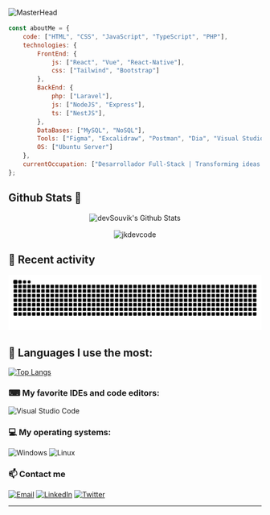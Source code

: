 ![MasterHead](https://user-images.githubusercontent.com/86270481/214122618-1bf43327-cdef-456e-81fe-fc71a9070c07.gif)

```javascript
const aboutMe = {
    code: ["HTML", "CSS", "JavaScript", "TypeScript", "PHP"],
    technologies: {
        FrontEnd: {
            js: ["React", "Vue", "React-Native"],
            css: ["Tailwind", "Bootstrap"]
        },
        BackEnd: {
            php: ["Laravel"],
            js: ["NodeJS", "Express"],
            ts: ["NestJS"],
        },
        DataBases: ["MySQL", "NoSQL"],
        Tools: ["Figma", "Excalidraw", "Postman", "Dia", "Visual Studio Code", "Android Studio"],
        OS: ["Ubuntu Server"]
    },
    currentOccupation: ["Desarrollador Full-Stack | Transforming ideas into code"]
};

```

## Github Stats 🎯

<p align="center">
      <img align="center"src="https://github-readme-stats.vercel.app/api?username=jkdevcode&include_all_commits=true&count_private=true&show_icons=true&line_height=20&title_color=7A7ADB&icon_color=2234AE&text_color=D3D3D3&bg_color=0,000000,130F40" alt="devSouvik's Github Stats">
</p>
<p align="center">
  <img align="center" src="https://github-readme-streak-stats.herokuapp.com/?user=jkdevcode&theme=dark" alt="jkdevcode" />
</p>


## 🐍 Recent activity

![Snake Animation](https://github.com/jkdevcode/snake_animation/raw/output/snake.svg)

## 🧠 Languages I use the most:

[![Top Langs](https://github-readme-stats.vercel.app/api/top-langs/?username=jkdevcode&layout=compact&text_color=daf7dc&bg_color=151515)]([https://github.com/jkdevcode/github-readme-stats](https://github-readme-stats.vercel.app/api/top-langs/?username=jkdevcode&layout=compact&text_color=daf7dc&bg_color=151515))

### ⌨ My favorite IDEs and code editors:
![Visual Studio Code](https://img.shields.io/badge/Visual%20Studio%20Code-0078d7.svg?style=for-the-badge&logo=visual-studio-code&logoColor=white)


### 💻 My operating systems:
![Windows](https://img.shields.io/badge/Windows-0078D6?style=for-the-badge&logo=windows&logoColor=white)
![Linux](https://img.shields.io/badge/Linux-black?style=for-the-badge&logo=linux&logoColor=white)

### 📫 Contact me
[![Email](https://img.shields.io/badge/Email-D14836?style=for-the-badge&logo=gmail&logoColor=white)](mailto:dajozavargas@gmail.com)
[![LinkedIn](https://img.shields.io/badge/LinkedIn-0077B5?style=for-the-badge&logo=linkedin&logoColor=white)](https://www.linkedin.com/in/dario-jose-zamora-vargas-32b9aa318/)
[![Twitter](https://img.shields.io/badge/twitter-1DA1F2.svg?style=for-the-badge&logo=twitter&logoColor=white)](https://twitter.com/jkdevcode/)


---
